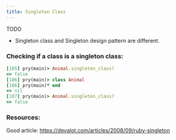 ```yaml
---
title: Singleton Class
---
```


TODO

- Singleton class and Singleton design pattern are different.


### Checking if a class is a singleton class:

```rb
[105] pry(main)> Animal.singleton_class?
=> false
[106] pry(main)> class Animal
[106] pry(main)* end
=> nil
[107] pry(main)> Animal.singleton_class?
=> false
```

### Resources:
Good article: https://devalot.com/articles/2008/09/ruby-singleton